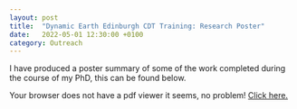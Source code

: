 ```yaml
---
layout: post
title:  "Dynamic Earth Edinburgh CDT Training: Research Poster"
date:   2022-05-01 12:30:00 +0100
category: Outreach
---
```


I have produced a poster summary of some of the work completed during the course of my PhD, this can be found below.
<br>
<object data="{{site.baseurl}}/assets/Dynamic_Earth_CDT_Training_Poster.pdf" type="application/pdf" width="900px" height="800px">
<p>Your browser does not have a pdf viewer it seems, no problem! <a href="{{site.baseurl}}/assets/Dynamic_Earth_CDT_Training_Poster.pdf">Click here.</a></p>
</object>
